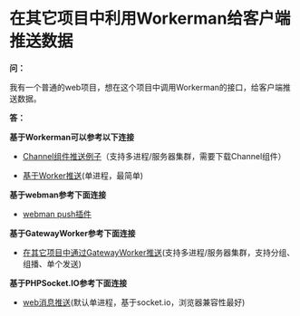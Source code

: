 # 在其它项目中利用Workerman给客户端推送数据

**问：**

我有一个普通的web项目，想在这个项目中调用Workerman的接口，给客户端推送数据。


**答：**


**基于Workerman可以参考以下连接**

  - [Channel组件推送例子](../components/channel-examples.md)（支持多进程/服务器集群，需要下载Channel组件）

  - [基于Worker推送](https://www.workerman.net/q/508)(单进程，最简单)

**基于webman参考下面连接**
  - [webman push插件](https://www.workerman.net/plugin/2)


**基于GatewayWorker参考下面连接**

  - [在其它项目中通过GatewayWorker推送](https://www.workerman.net/doc/gateway-worker/push-in-other-project.html)(支持多进程/服务器集群，支持分组、组播、单个发送)


**基于PHPSocket.IO参考下面连接**

  - [web消息推送](https://www.workerman.net/web-sender)(默认单进程，基于socket.io，浏览器兼容性最好)
